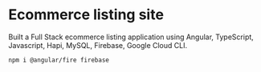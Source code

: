 # Ecommerce listing site  

Built a Full Stack ecommerce listing application using Angular, TypeScript, Javascript, Hapi, MySQL, Firebase, Google Cloud CLI.

`npm i @angular/fire firebase`